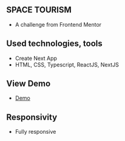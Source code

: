 ## SPACE TOURISM

- A challenge from Frontend Mentor

## Used technologies, tools
- Create Next App
- HTML, CSS, Typescript, ReactJS, NextJS

## View Demo

- [Demo](https://gokseloz-space-tourism.vercel.app/)

## Responsivity

- Fully responsive
